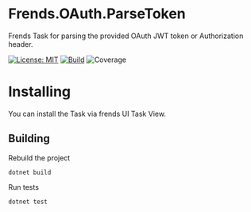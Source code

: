 # Frends.OAuth.ParseToken
Frends Task for parsing the provided OAuth JWT token or Authorization header.

[![License: MIT](https://img.shields.io/badge/License-MIT-green.svg)](https://opensource.org/licenses/MIT) 
[![Build](https://github.com/FrendsPlatform/Frends.OAuth/actions/workflows/ParseToken_build_and_test_on_main.yml/badge.svg)](https://github.com/FrendsPlatform/Frends.OAuth/actions)
![Coverage](https://app-github-custom-badges.azurewebsites.net/Badge?key=FrendsPlatform/Frends.OAuth/Frends.OAuth.ParseToken|main)

# Installing

You can install the Task via frends UI Task View.

## Building

Rebuild the project

`dotnet build`

Run tests

`dotnet test`
